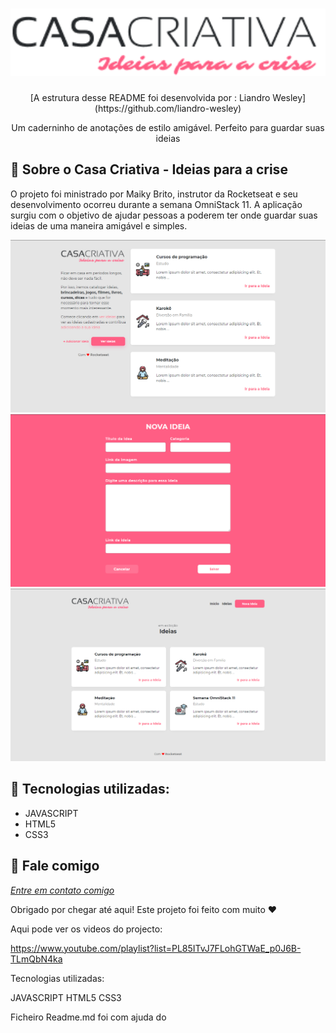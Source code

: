 
<h1 align="center">
    <img width="600" src="logo.png" />
</h1>

<p align="center">
[A estrutura desse README foi desenvolvida por : Liandro Wesley](https://github.com/liandro-wesley)



<p align="center">
Um caderninho de anotações de estilo amigável. Perfeito para guardar suas ideias
</p>

📌 Sobre o Casa Criativa - Ideias para a crise
------------------
O projeto foi ministrado por Maiky Brito, instrutor da Rocketseat e seu desenvolvimento ocorreu durante a semana OmniStack 11. A aplicação surgiu com o objetivo de ajudar pessoas a poderem ter onde guardar suas ideias de uma maneira amigável e simples. 


<img src="assets/home.PNG" alt="page-home">
<img src="assets/add-idea.PNG" alt="page-new-idea">
<img src="assets/ver-idea.PNG" alt="page-view-idea">

🔧 Tecnologias utilizadas:
------------------

- JAVASCRIPT
- HTML5
- CSS3

💬 Fale comigo
------------------
[*Entre em contato comigo*](https://www.linkedin.com/in/ivo-baptista-3712144/)

Obrigado por chegar até aqui! Este projeto foi feito com muito ❤


Aqui pode ver os videos do projecto:

https://www.youtube.com/playlist?list=PL85ITvJ7FLohGTWaE_p0J6B-TLmQbN4ka



Tecnologias utilizadas:

JAVASCRIPT
HTML5
CSS3

Ficheiro Readme.md foi com ajuda do 

